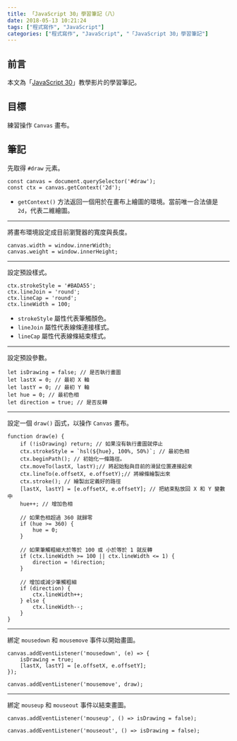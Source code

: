 ```yaml
---
title: 「JavaScript 30」學習筆記（八）
date: 2018-05-13 10:21:24
tags: ["程式寫作", "JavaScript"]
categories: ["程式寫作", "JavaScript", "「JavaScript 30」學習筆記"]
---
```


## 前言
本文為「[JavaScript 30](https://javascript30.com/)」教學影片的學習筆記。

## 目標
練習操作 `Canvas` 畫布。

## 筆記
先取得 `#draw` 元素。
```JS
const canvas = document.querySelector('#draw');
const ctx = canvas.getContext('2d');
```
- `getContext()` 方法返回一個用於在畫布上繪圖的環境。當前唯一合法値是 `2d`，代表二維繪圖。
---
將畫布環境設定成目前瀏覽器的寬度與長度。
```JS
canvas.width = window.innerWidth;
canvas.weight = window.innerHeight;
```
---
設定預設樣式。
```JS
ctx.strokeStyle = '#BADA55';
ctx.lineJoin = 'round';
ctx.lineCap = 'round';
ctx.lineWidth = 100;
```
- `strokeStyle` 屬性代表筆觸顏色。
- `lineJoin` 屬性代表線條連接樣式。
- `lineCap` 屬性代表線條結束樣式。
---
設定預設參數。
```JS
let isDrawing = false; // 是否執行畫圖
let lastX = 0; // 最初 X 軸
let lastY = 0; // 最初 Y 軸
let hue = 0; // 最初色相
let direction = true; // 是否反轉
```
---
設定一個 `draw()` 函式，以操作 `Canvas` 畫布。
```JS
function draw(e) {
    if (!isDrawing) return; // 如果沒有執行畫圖就停止
    ctx.strokeStyle = `hsl(${hue}, 100%, 50%)`; // 最初色相
    ctx.beginPath(); // 初始化一條路徑。
    ctx.moveTo(lastX, lastY);// 將起始點與目前的滑鼠位置連接起來
    ctx.lineTo(e.offsetX, e.offsetY);// 將線條繪製出來
    ctx.stroke(); // 繪製出定義好的路徑
    [lastX, lastY] = [e.offsetX, e.offsetY]; // 把結束點放回 X 和 Y 變數中
    hue++; // 增加色相

    // 如果色相超過 360 就歸零
    if (hue >= 360) {
        hue = 0;
    }

    // 如果筆觸粗細大於等於 100 或 小於等於 1 就反轉
    if (ctx.lineWidth >= 100 || ctx.lineWidth <= 1) {
        direction = !direction;
    }

    // 增加或減少筆觸粗細
    if (direction) {
        ctx.lineWidth++;
    } else {
        ctx.lineWidth--;
    }
}
```
---
綁定 `mousedown` 和 `mousemove` 事件以開始畫圖。
```JS
canvas.addEventListener('mousedown', (e) => {
    isDrawing = true;
    [lastX, lastY] = [e.offsetX, e.offsetY];
});

canvas.addEventListener('mousemove', draw);
```
---
綁定 `mouseup` 和 `mouseout` 事件以結束畫圖。
```JS
canvas.addEventListener('mouseup', () => isDrawing = false);

canvas.addEventListener('mouseout', () => isDrawing = false);
```